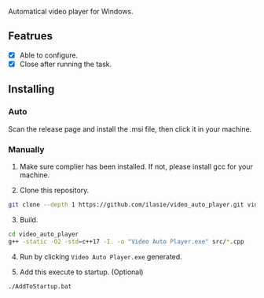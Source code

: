 Automatical video player for Windows.

## Featrues

- [x] Able to configure.
- [x] Close after running the task.

## Installing

### Auto

Scan the release page and install the .msi file, then click it in your machine. 

### Manually

1. Make sure complier has been installed. If not, please install gcc for your machine.

2. Clone this repository.

```bash
git clone --depth 1 https://github.com/ilasie/video_auto_player.git video_auto_player
```

3. Build.

```bash
cd video_auto_player
g++ -static -O2 -std=c++17 -I. -o "Video Auto Player.exe" src/*.cpp
```

4. Run by clicking `Video Auto Player.exe` generated.

5. Add this execute to startup. (Optional)

```bash
./AddToStartup.bat
```